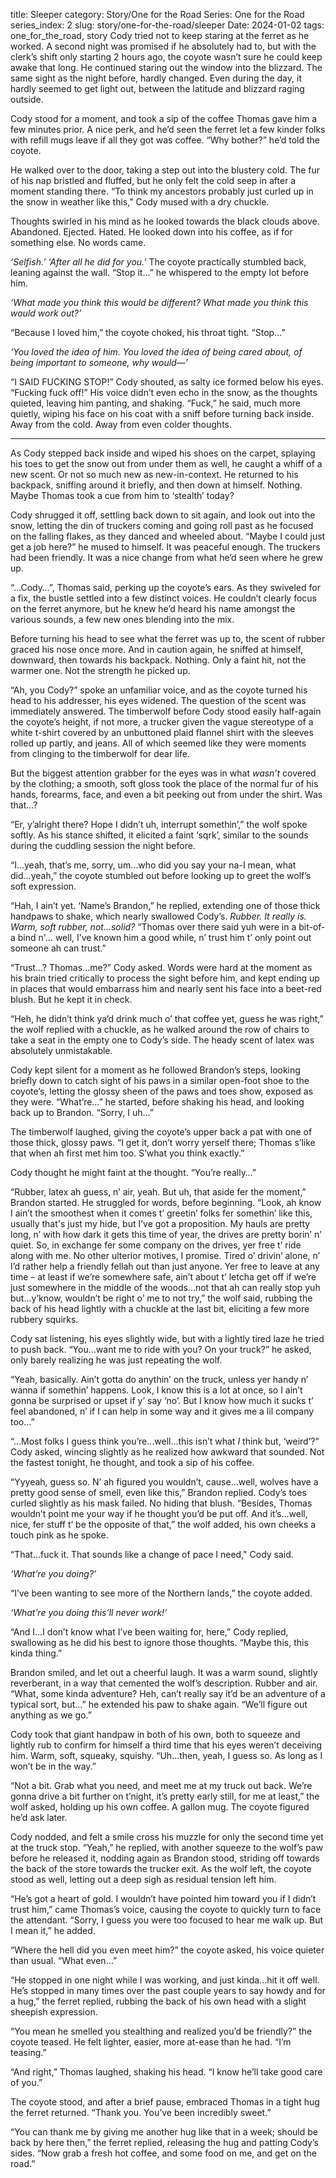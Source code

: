 title: Sleeper
category: Story/One for the Road
Series: One for the Road
series_index: 2
slug: story/one-for-the-road/sleeper
Date: 2024-01-02
tags: one_for_the_road, story
Cody tried not to keep staring at the ferret as he worked. A second night was promised if he absolutely had to, but with the clerk’s shift only starting 2 hours ago, the coyote wasn’t sure he could keep awake that long. He continued staring out the window into the blizzard. The same sight as the night before, hardly changed. Even during the day, it hardly seemed to get light out, between the latitude and blizzard raging outside.

Cody stood for a moment, and took a sip of the coffee Thomas gave him a few minutes prior. A nice perk, and he’d seen the ferret let a few kinder folks with refill mugs leave if all they got was coffee. “Why bother?” he’d told the coyote.

He walked over to the door, taking a step out into the blustery cold. The fur of his nap bristled and fluffed, but he only felt the cold seep in after a moment standing there. “To think my ancestors probably just curled up in the snow in weather like this,” Cody mused with a dry chuckle.

Thoughts swirled in his mind as he looked towards the black clouds above. Abandoned. Ejected. Hated. He looked down into his coffee, as if for something else. No words came.

_‘Selfish.’ ‘After all he did for you.’_ The coyote practically stumbled back, leaning against the wall. “Stop it…” he whispered to the empty lot before him.

_‘What made you think this would be different? What made you think this would work out?’_

“Because I loved him,” the coyote choked, his throat tight. “Stop…”

_‘You loved the idea of him. You loved the idea of being cared about, of being important to someone, why would—’_

“I SAID FUCKING STOP!” Cody shouted, as salty ice formed below his eyes. “Fucking fuck off!” His voice didn’t even echo in the snow, as the thoughts quieted, leaving him panting, and shaking. “Fuck,” he said, much more quietly, wiping his face on his coat with a sniff before turning back inside. Away from the cold. Away from even colder thoughts.

***  

As Cody stepped back inside and wiped his shoes on the carpet, splaying his toes to get the snow out from under them as well, he caught a whiff of a new scent. Or not so much new as new-in-context. He returned to his backpack, sniffing around it briefly, and then down at himself. Nothing. Maybe Thomas took a cue from him to ‘stealth’ today?

Cody shrugged it off, settling back down to sit again, and look out into the snow, letting the din of truckers coming and going roll past as he focused on the falling flakes, as they danced and wheeled about. “Maybe I could just get a job here?” he mused to himself. It was peaceful enough. The truckers had been friendly. It was a nice change from what he’d seen where he grew up.

“...Cody…”, Thomas said, perking up the coyote’s ears. As they swiveled for a fix, the bustle settled into a few distinct voices. He couldn’t clearly focus on the ferret anymore, but he knew he’d heard his name amongst the various sounds, a few new ones blending into the mix.

Before turning his head to see what the ferret was up to, the scent of rubber graced his nose once more. And in caution again, he sniffed at himself, downward, then towards his backpack. Nothing. Only a faint hit, not the warmer one. Not the strength he picked up.

“Ah, you Cody?” spoke an unfamiliar voice, and as the coyote turned his head to his addresser, his eyes widened. The question of the scent was immediately answered. The timberwolf before Cody stood easily half-again the coyote’s height, if not more, a trucker given the vague stereotype of a white t-shirt covered by an unbuttoned plaid flannel shirt with the sleeves rolled up partly, and jeans. All of which seemed like they were moments from clinging to the timberwolf for dear life.

But the biggest attention grabber for the eyes was in what _wasn’t_ covered by the clothing; a smooth, soft gloss took the place of the normal fur of his hands, forearms, face, and even a bit peeking out from under the shirt. Was that…?

“Er, y’alright there? Hope I didn’t uh, interrupt somethin’,” the wolf spoke softly. As his stance shifted, it elicited a faint ‘sqrk’, similar to the sounds during the cuddling session the night before.

“I...yeah, that’s me, sorry, um...who did you say your na-I mean, what did...yeah,” the coyote stumbled out before looking up to greet the wolf’s soft expression.

“Hah, I ain’t yet. ‘Name’s Brandon,” he replied, extending one of those thick handpaws to shake, which nearly swallowed Cody’s. _Rubber. It really is. Warm, soft rubber, not...solid?_ “Thomas over there said yuh were in a bit-of-a bind n'… well, I’ve known him a good while, n’ trust him t’ only point out someone ah can trust.”

“Trust…? Thomas...me?” Cody asked. Words were hard at the moment as his brain tried critically to process the sight before him, and kept ending up in places that would embarrass him and nearly sent his face into a beet-red blush. But he kept it in check.

“Heh, he didn’t think ya’d drink much o’ that coffee yet, guess he was right,” the wolf replied with a chuckle, as he walked around the row of chairs to take a seat in the empty one to Cody’s side. The heady scent of latex was absolutely unmistakable.

Cody kept silent for a moment as he followed Brandon’s steps, looking briefly down to catch sight of his paws in a similar open-foot shoe to the coyote’s, letting the glossy sheen of the paws and toes show, exposed as they were. “What’re…” he started, before shaking his head, and looking back up to Brandon. “Sorry, I uh…”

The timberwolf laughed, giving the coyote’s upper back a pat with one of those thick, glossy paws. “I get it, don’t worry yerself there; Thomas s’like that when ah first met him too. S’what you think exactly.”

Cody thought he might faint at the thought. “You’re really…”

“Rubber, latex ah guess, n’ air, yeah. But uh, that aside fer the moment,” Brandon started. He struggled for words, before beginning. “Look, ah know I ain’t the smoothest when it comes t’ greetin’ folks fer somethin’ like this, usually that's just my hide, but I’ve got a proposition. My hauls are pretty long, n’ with how dark it gets this time of year, the drives are pretty borin’ n’ quiet. So, in exchange fer some company on the drives, yer free t’ ride along with me. No other ulterior motives, I promise. Tired o’ drivin’ alone, n’ I’d rather help a friendly fellah out than just anyone. Yer free to leave at any time – at least if we’re somewhere safe, ain’t about t’ letcha get off if we’re just somewhere in the middle of the woods...not that ah can really stop yuh but...y’know, wouldn’t be right o’ me to not try,” the wolf said, rubbing the back of his head lightly with a chuckle at the last bit, eliciting a few more rubbery squirks.

Cody sat listening, his eyes slightly wide, but with a lightly tired laze he tried to push back. “You...want me to ride with you? On your truck?” he asked, only barely realizing he was just repeating the wolf.

“Yeah, basically. Ain’t gotta do anythin’ on the truck, unless yer handy n’ wanna if somethin’ happens. Look, I know this is a lot at once, so I ain’t gonna be surprised or upset if y’ say ‘no’. But I know how much it sucks t’ feel abandoned, n’ if I can help in some way and it gives me a lil company too…”

“...Most folks I guess think you’re...well...this isn’t what _I_ think but, ‘weird’?” Cody asked, wincing slightly as he realized how awkward that sounded. Not the fastest tonight, he thought, and took a sip of his coffee.

“Yyyeah, guess so. N’ ah figured you wouldn’t, cause...well, wolves have a pretty good sense of smell, even like this,” Brandon replied. Cody’s toes curled slightly as his mask failed. No hiding that blush. “Besides, Thomas wouldn’t point me your way if he thought you’d be put off. And it’s...well, nice, fer stuff t’ be the opposite of that,” the wolf added, his own cheeks a touch pink as he spoke.

“That...fuck it. That sounds like a change of pace I need," Cody said.

_‘What’re you doing?’_ 

“I’ve been wanting to see more of the Northern lands,” the coyote added.

_‘What’re you doing this’ll never work!’_ 

“And I...I don’t know what I’ve been waiting for, here,” Cody replied, swallowing as he did his best to ignore those thoughts. “Maybe this, this kinda thing.”

Brandon smiled, and let out a cheerful laugh. It was a warm sound, slightly reverberant, in a way that cemented the wolf’s description. Rubber and air. “What, some kinda adventure? Heh, can’t really say it’d be an adventure of a typical sort, but…” he extended his paw to shake again. “We’ll figure out anything as we go.”

Cody took that giant handpaw in both of his own, both to squeeze and lightly rub to confirm for himself a third time that his eyes weren’t deceiving him. Warm, soft, squeaky, squishy. “Uh...then, yeah, I guess so. As long as I won’t be in the way.”

“Not a bit. Grab what you need, and meet me at my truck out back. We’re gonna drive a bit further on t’night, it’s pretty early still, for me at least,” the wolf asked, holding up his own coffee. A gallon mug. The coyote figured he’d ask later.

Cody nodded, and felt a smile cross his muzzle for only the second time yet at the truck stop. “Yeah,” he replied, with another squeeze to the wolf’s paw before he released it, nodding again as Brandon stood, striding off towards the back of the store towards the trucker exit. As the wolf left, the coyote stood as well, letting out a deep sigh as residual tension left him.

“He’s got a heart of gold. I wouldn’t have pointed him toward you if I didn’t trust him,” came Thomas’s voice, causing the coyote to quickly turn to face the attendant. “Sorry, I guess you were too focused to hear me walk up. But I mean it,” he added.

“Where the hell did you even meet him?” the coyote asked, his voice quieter than usual. “What even…”

“He stopped in one night while I was working, and just kinda...hit it off well. He’s stopped in many times over the past couple years to say howdy and for a hug,” the ferret replied, rubbing the back of his own head with a slight sheepish expression.

“You mean he smelled you stealthing and realized you’d be friendly?” the coyote teased. He felt lighter, easier, more at-ease than he had. “I’m teasing.”

“And right,” Thomas laughed, shaking his head. “I know he’ll take good care of you.”

The coyote stood, and after a brief pause, embraced Thomas in a tight hug the ferret returned. “Thank you. You’ve been incredibly sweet.”

“You can thank me by giving me another hug like that in a week; should be back by here then,” the ferret replied, releasing the hug and patting Cody’s sides. “Now grab a fresh hot coffee, and some food on me, and get on the road.”